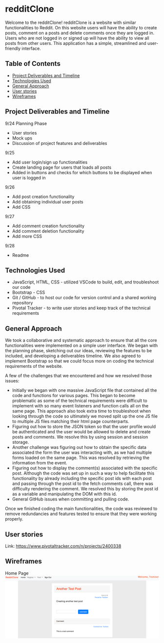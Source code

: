 # redditClone

Welcome to the redditClone! redditClone is a website with similar functionalities to Reddit. On this website users will have the ability to create posts, comment on a posts and delete comments once they are logged in. Users who are not logged in or signed up will have the ability to view all posts from other users. This application has a simple, streamlined and user-friendly interface.

## Table of Contents
* [Project Deliverables and Timeline](#project-deliverables-and-timeline)
* [Technologies Used](#general-approach)
* [General Approach](#general-approach)
* [User stories](#user-stories)
* [Wireframes](#wireframes)

## Project Deliverables and Timeline

9/24
Planning Phase
-	User stories
-	Mock ups
-	Discussion of project features and deliverables

9/25
-	Add user login/sign up functionalities
-	Create landing page for users that loads all posts 
-	Added in buttons and checks for which buttons to be displayed when user is logged in

9/26
-	Add post creation functionality 
-	Add obtaining individual user posts
-	Add CSS

9/27
-	Add comment creation functionality
-	Add comment deletion functionality
-	Add more CSS

9/28
-	Readme

## Technologies Used
-	JavaScript, HTML, CSS - utilized VSCode to build, edit, and troubleshoot our code
-	Bootstrap - CSS
-	Git / GitHub - to host our code for version control and a shared working repository
-	Pivotal Tracker - to write user stories and keep track of the technical requirements

## General Approach

We took a collaborative and systematic approach to ensure that all the core functionalities were implemented on a simple user interface. We began with the planning phase, sketching out our ideas, reviewing the features to be included, and developing a deliverables timeline. We also agreed to implement Bootstrap so that we could focus more on coding the technical requirements of the website.

A few of the challenges that we encountered and how we resolved those issues:
-	Initially we began with one massive JavaScript file that contained all the code and functions for various pages. This began to become problematic as some of the technical requirements were difficult to implement with so many event listeners and function calls all on the same page. This approach also took extra time to troubleshoot when looking through the code so ultimately we moved split up the one JS file to multiple JS files matching their html page counterparts.
-	Figuring out how to store the JSON token so that the user profile would be authenticated and the user would be allowed to delete and create posts and comments. We resolve this by using session and session storage.
-	Another challenge was figuring out how to obtain the specific data associated the form the user was interacting with, as we had multiple forms loaded on the same page. This was resolved by retrieving the information from the event.
-	Figuring out how to display the comment(s) associated with the specific post. Although the code was set up in such a way to help facilitate this functionality by already including the specific post ids with each post and passing through the post id to the fetch comments call, there was difficulty rendering the comment. We resolved this by storing the post id as a variable and manipulating the DOM with this id.
-	General GitHub issues when committing and pulling code.

Once we finished coding the main functionalities, the code was reviewed to remove redundancies and features tested to ensure that they were working properly. 

## User stories
Link:   https://www.pivotaltracker.com/n/projects/2400338

## Wireframes
Home Page
![alt text](https://github.com/stchen1012/redditClone/blob/master/HomePage.png)
